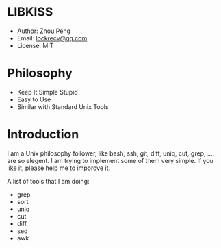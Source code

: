 # LIBKISS

- Author: Zhou Peng
- Email: lockrecv@qq.com
- License: MIT

# Philosophy

- Keep It Simple Stupid
- Easy to Use
- Similar with Standard Unix Tools

# Introduction

I am a Unix philosophy follower, like bash, ssh, git, diff, uniq, cut,
grep, ..., are so elegent. I am trying to implement some of them very
simple. If you like it, please help me to imporove it.

A list of tools that I am doing:

+ grep
+ sort
+ uniq
+ cut
+ diff
+ sed
+ awk
